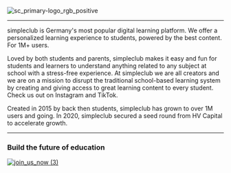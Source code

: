 ![sc_primary-logo_rgb_positive](https://user-images.githubusercontent.com/19204050/133337528-4d231761-ed2a-467f-bf65-564969641386.png)

---

simpleclub is Germany's most popular digital learning platform. We offer a personalized learning experience to students, powered by the best content. For 1M+ users. 

Loved by both students and parents, simpleclub makes it easy and fun for students and learners to understand anything related to any subject at school with a stress-free experience. At simpleclub we are all creators and we are on a mission to disrupt the traditional school-based learning system by creating and giving access to great learning content to every student. Check us out on Instagram and TikTok.

Created in 2015 by back then students, simpleclub has grown to over 1M users and going. In 2020, simpleclub secured a seed round from HV Capital to accelerate growth. 

--- 

### Build the future of education

[![join_us_now (3)](https://user-images.githubusercontent.com/10195482/141217890-a46cace7-dd31-4068-9808-8fb5d7aa9ab0.png)](https://simpleclub.com/careers)
